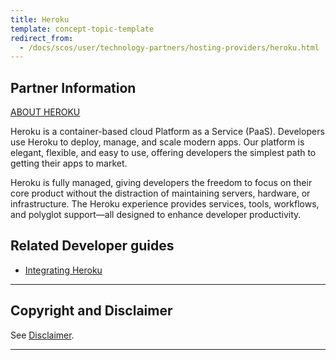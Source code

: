 ```yaml
---
title: Heroku
template: concept-topic-template
redirect_from:
  - /docs/scos/user/technology-partners/hosting-providers/heroku.html
---
```


## Partner Information

[ABOUT HEROKU](https://www.heroku.com/)

Heroku is a container-based cloud Platform as a Service (PaaS). Developers use Heroku to deploy, manage, and scale modern apps. Our platform is elegant, flexible, and easy to use, offering developers the simplest path to getting their apps to market.

Heroku is fully managed, giving developers the freedom to focus on their core product without the distraction of maintaining servers, hardware, or infrastructure. The Heroku experience provides services, tools, workflows, and polyglot support—all designed to enhance developer productivity.

## Related Developer guides

* [Integrating Heroku](/docs/scos/dev/technology-partner-guides/hosting-providers/integrating-heroku.html)


---

## Copyright and Disclaimer

See [Disclaimer](https://github.com/spryker/spryker-documentation).

---
